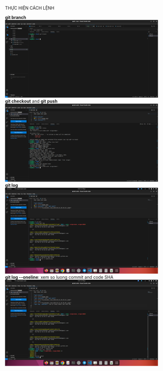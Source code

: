 THỰC HIỆN CÁCH LỆNH

**git branch** 
![alt text](image.png)
**git checkout** and **git push**
![alt text](<Screenshot from 2024-02-22 16-33-41-1.png>)
**git log**
![alt text](<Screenshot from 2024-02-22 16-39-40-1.png>)
**git log --oneline**: xem so luong commit and code SHA 
![alt text](<Screenshot from 2024-02-22 16-42-15-1.png>)



